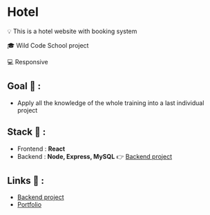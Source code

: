 # Hotel

<p>💡 This is a hotel website with booking system</p>
<p>🎓 Wild Code School project</p>
<p>💻 Responsive</p>

## Goal 🎯 :
* Apply all the knowledge of the whole training into a last individual project

## Stack 💎 :
* Frontend : **React**
* Backend : **Node, Express, MySQL** 👉 [Backend project](https://github.com/clepirault/Hotel-back)

## Links 🔗 :
* [Backend project](https://github.com/clepirault/Hotel-back)
* [Portfolio](https://clemence-pirault.vercel.app/portfolio/hotel)
